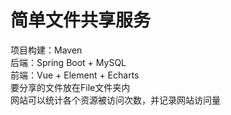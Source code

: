 # 简单文件共享服务  
项目构建：Maven  
后端：Spring Boot + MySQL  
前端：Vue + Element + Echarts  
要分享的文件放在File文件夹内  
网站可以统计各个资源被访问次数，并记录网站访问量  
